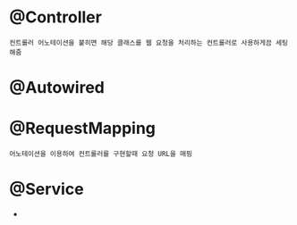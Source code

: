 # @Controller

    컨트롤러 어노테이션을 붙히면 해당 클래스를 웹 요청을 처리하는 컨트롤러로 사용하게끔 세팅해줌       
       
# @Autowired

     

# @RequestMapping

    어노테이션을 이용하여 컨트롤러를 구현할때 요청 URL을 매핑


# @Service
*
